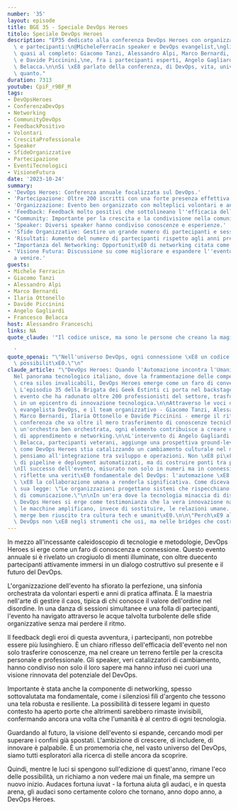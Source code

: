 ```yaml
---
number: '35'
layout: episode
title: BGE 35 - Speciale DevOps Heroes
titolo: Speciale DevOps Heroes
description: "EP35 dedicato alla conferenza DevOps Heroes con organizzatori, speaker\
  \ e partecipanti:\n@MicheleFerracin speaker e DevOps evangelist,\ngli organizzatori\
  \ quasi al completo: Giacomo Tanzi, Alessandro Alpi, Marco Bernardi, Ilaria Ottonello\
  \ e Davide Piccinini,\ne, fra i partecipanti esperti, Angelo Gagliardi e Francesco\
  \ Belacca.\n\nSi \xE8 parlato della conferenza, di DevOps, vita, universo e tutto\
  \ quanto."
duration: 7313
youtube: CpiF_r9BF_M
tags:
- DevOpsHeroes
- ConferenzaDevOps
- Networking
- CommunityDevOps
- FeedbackPositivo
- Volontari
- CrescitaProfessionale
- Speaker
- SfideOrganizzative
- Partecipazione
- EventiTecnologici
- VisioneFutura
date: '2023-10-24'
summary:
- 'DevOps Heroes: Conferenza annuale focalizzata sul DevOps.'
- 'Partecipazione: Oltre 200 iscritti con una forte presenza effettiva.'
- 'Organizzazione: Evento ben organizzato con molteplici volontari e anni di esperienza.'
- 'Feedback: Feedback molto positivi che sottolineano l''efficacia dell''evento.'
- "Community: Importante per la crescita e la condivisione nella comunit\xE0 DevOps."
- 'Speaker: Diversi speaker hanno condiviso conoscenze e esperienze.'
- 'Sfide Organizzative: Gestire un grande numero di partecipanti e sessioni simultanee.'
- 'Risultati: Aumento del numero di partecipanti rispetto agli anni precedenti.'
- "Importanza del Networking: Opportunit\xE0 di networking citata come cruciale."
- 'Visione Futura: Discussione su come migliorare e espandere l''evento negli anni
  a venire.'
guests:
- Michele Ferracin
- Giacomo Tanzi
- Alessandro Alpi
- Marco Bernardi
- Ilaria Ottonello
- Davide Piccinini
- Angelo Gagliardi
- Francesco Belacca
host: Alessandro Franceschi
links: NA
quote_claude: '"Il codice unisce, ma sono le persone che creano la magia."

  '
quote_openai: "\"Nell'universo DevOps, ogni connessione \xE8 un codice sorgente di\
  \ possibilit\xE0.\"\n"
claude_article: "\"DevOps Heroes: Quando l'Automazione incontra l'Umanit\xE0\"\n\n\
  Nel panorama tecnologico italiano, dove la frammentazione delle competenze spesso\
  \ crea silos invalicabili, DevOps Heroes emerge come un faro di convergenza tecno-culturale.\
  \ L'episodio 35 della Brigata dei Geek Estinti ci porta nel backstage di questo\
  \ evento che ha radunato oltre 200 professionisti del settore, trasformando Parma\
  \ in un epicentro di innovazione tecnologica.\n\nAttraverso le voci di Michele Ferracin,\
  \ evangelista DevOps, e il team organizzativo - Giacomo Tanzi, Alessandro Alpi,\
  \ Marco Bernardi, Ilaria Ottonello e Davide Piccinini - emerge il ritratto di una\
  \ conferenza che va oltre il mero trasferimento di conoscenze tecniche. Come in\
  \ un'orchestra ben orchestrata, ogni elemento contribuisce a creare una sinfonia\
  \ di apprendimento e networking.\n\nL'intervento di Angelo Gagliardi e Francesco\
  \ Belacca, partecipanti veterani, aggiunge una prospettiva ground-level che rivela\
  \ come DevOps Heroes stia catalizzando un cambiamento culturale nel modo in cui\
  \ pensiamo all'integrazione tra sviluppo e operazioni. Non \xE8 pi\xF9 solo questione\
  \ di pipeline e deployment automatizzati, ma di costruire ponti tra persone e tecnologie.\n\
  \nIl successo dell'evento, misurato non solo in numeri ma in connessioni umane create,\
  \ riflette una verit\xE0 fondamentale del DevOps: l'automazione \xE8 potente, ma\
  \ \xE8 la collaborazione umana a renderla significativa. Come diceva Conway nella\
  \ sua legge: \"Le organizzazioni progettano sistemi che rispecchiano le loro strutture\
  \ di comunicazione.\"\n\nIn un'era dove la tecnologia minaccia di disconnetterci,\
  \ DevOps Heroes si erge come testimonianza che la vera innovazione nasce quando\
  \ le macchine amplificano, invece di sostituire, le relazioni umane. Come un git\
  \ merge ben riuscito tra cultura tech e umanit\xE0.\n\n\"Perch\xE9 alla fine, il\
  \ DevOps non \xE8 negli strumenti che usi, ma nelle bridges che costruisci.\"\n"
---
```

In mezzo all'incessante caleidoscopio di tecnologie e metodologie, DevOps Heroes si erge come un faro di conoscenza e connessione. Questo evento annuale si è rivelato un crogiuolo di menti illuminate, con oltre duecento partecipanti attivamente immersi in un dialogo costruttivo sul presente e il futuro del DevOps.

L'organizzazione dell'evento ha sfiorato la perfezione, una sinfonia orchestrata da volontari esperti e anni di pratica affinata. È la maestria nell'arte di gestire il caos, tipica di chi conosce il valore dell'ordine nel disordine. In una danza di sessioni simultanee e una folla di partecipanti, l'evento ha navigato attraverso le acque talvolta turbolente delle sfide organizzative senza mai perdere il ritmo.

Il feedback degli eroi di questa avventura, i partecipanti, non potrebbe essere più lusinghiero. È un chiaro riflesso dell'efficacia dell'evento nel non solo trasferire conoscenze, ma nel creare un terreno fertile per la crescita personale e professionale. Gli speaker, veri catalizzatori di cambiamento, hanno condiviso non solo il loro sapere ma hanno infuso nei cuori una visione rinnovata del potenziale del DevOps.

Importante è stata anche la componente di networking, spesso sottovalutata ma fondamentale, come i silenziosi fili d'argento che tessono una tela robusta e resiliente. La possibilità di tessere legami in questo contesto ha aperto porte che altrimenti sarebbero rimaste invisibili, confermando ancora una volta che l'umanità è al centro di ogni tecnologia.

Guardando al futuro, la visione dell'evento si espande, cercando modi per superare i confini già spostati. L'ambizione di crescere, di includere, di innovare è palpabile. È un promemoria che, nel vasto universo del DevOps, siamo tutti esploratori alla ricerca di stelle ancora da scoprire.

Quindi, mentre le luci si spengono sull'edizione di quest'anno, rimane l'eco delle possibilità, un richiamo a non vedere mai un finale, ma sempre un nuovo inizio. Audaces fortuna iuvat - la fortuna aiuta gli audaci, e in questa arena, gli audaci sono certamente coloro che tornano, anno dopo anno, a DevOps Heroes.
